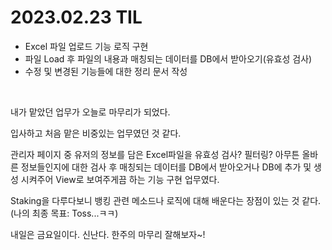 # 2023.02.23 TIL

- Excel 파일 업로드 기능 로직 구현
- 파일 Load 후 파일의 내용과 매칭되는 데이터를 DB에서 받아오기(유효성 검사)
- 수정 및 변경된 기능들에 대한 정리 문서 작성

<br>

내가 맡았던 업무가 오늘로 마무리가 되었다.

입사하고 처음 맡은 비중있는 업무였던 것 같다.

관리자 페이지 중 유저의 정보를 담은 Excel파일을 유효성 검사? 필터링? 아무튼 올바른 정보들인지에 대한 검사 후 매칭되는 데이터를 DB에서 받아오거나 DB에 추가 및 생성 시켜주어 View로 보여주게끔 하는 기능 구현 업무였다.

Staking을 다루다보니 뱅킹 관련 메소드나 로직에 대해 배운다는 장점이 있는 것 같다.(나의 최종 목표: Toss...ㅋㅋ)

내일은 금요일이다. 신난다. 한주의 마무리 잘해보자~!
